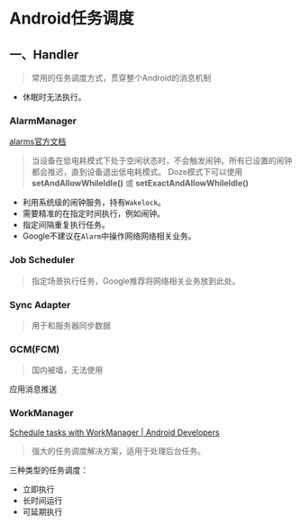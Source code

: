 # Android任务调度

## 一、Handler

> 常用的任务调度方式，贯穿整个Android的消息机制

* 休眠时无法执行。



### AlarmManager

[alarms官方文档](https://developer.android.com/training/scheduling/alarms)

> 当设备在低电耗模式下处于空闲状态时，不会触发闹钟。所有已设置的闹钟都会推迟，直到设备退出低电耗模式。
> Doze模式下可以使用 **setAndAllowWhileIdle()** 或 **setExactAndAllowWhileIdle()**

* 利用系统级的闹钟服务，持有`Wakelock`。
* 需要精准的在指定时间执行，例如闹钟。
* 指定间隔重复执行任务。
* Google不建议在`Alarm`中操作网络网络相关业务。



### Job Scheduler

> 指定场景执行任务，Google推荐将网络相关业务放到此处。

### Sync Adapter

> 用于和服务器同步数据



### GCM(FCM)

> 国内被墙，无法使用

应用消息推送

### WorkManager

[Schedule tasks with WorkManager | Android Developers](https://developer.android.com/topic/libraries/architecture/workmanager)

> 强大的任务调度解决方案，适用于处理后台任务。

三种类型的任务调度：

* 立即执行
* 长时间运行
* 可延期执行